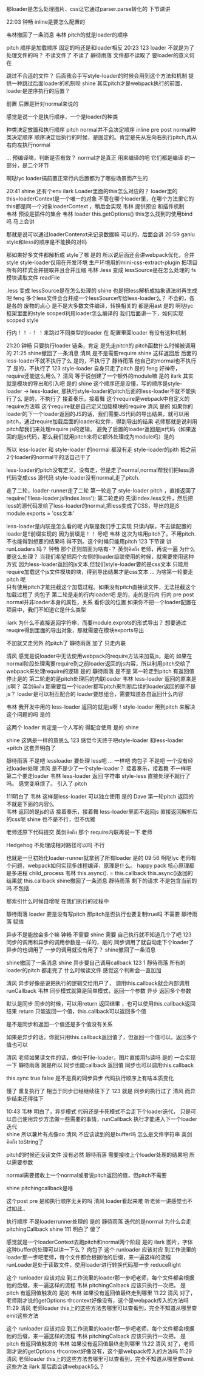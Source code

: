 
那loader是怎么处理图片、css让它通过parser.parse转化的 
下节课讲

22:03
钟畅
inline是要怎么配置的 


韦林撤回了一条消息
韦林
pitch的就是loader的顺序

pitch  顺序是加载顺序 固定的吗还是和loader相反 
20:23
123
loader 不就是为了处理文件的吗？ 不读文件了 
不读了
靜待雨落
文件都不读取了  要loader的意义何在 

跳过不合适的文件？ 
后面我会手写style-loader的时候会用到这个方法和机制
提供一种跳过后面loader的机制呗 
shine
其实pitch才是webpack执行的前置，loader是逆序执行的后置？ 

前置 后置是针对normal来说的

感觉是说一个是执行顺序，一个是loader的种类

种类决定放置和执行顺序
pitch normal并不会决定顺序
inline pre post normal种类决定顺序
顺序决定后执行的时候，是固定的。肯定是先从左向右执行pitch,再从右向左执行normal

...
预编译嘛，判断是否有效？ 
normal才是真正 用来编译的吧 
它们都是编译 的一部分，是二个环节

啊哒lyc
loader搞前置正常行内后置都为了哪些场景而产生的 

20:41
shine
还有个env 
ilark
Loader里面的this怎么对应的？ 
loader里的this=loaderContext是一个唯一的对象
不管在哪个loader里，在哪个方法里它的this都是同一个对象loaderContext ，稍后会实现
韦林
提供预设 和插件机制  
韦林
预设是插件的集合 
韦林
loader this.getOptions() this怎么找到的使用bind吗 马上会讲 

那就是说可以通过loaderContenxt来记录数据嘛 可以的，后面会讲
20:59
ganlu
style和less的顺序是不能换的对吗 


那如果好多文件都解析成 style了嘛 
是的
所以说后面还会讲webpack优化，合并style
style-loader仅用在开发环境
生产环境用的mini-css-extract-plugin  把项目所有的样式合并提取并且合并压缩 
韦林
.less 变成 lessSource是在怎么处理的 
fs模块读取文件 readFile




.less 变成 lessSource是在怎么处理的 
shine
也是把less解析成抽象语法树再生成吧 
feng
多个less文件会合并成一个lessSource传给less-loader么？ 不会的，各是各的
废物的点心
是不是大多数文件编译，转换相关的  都是用ast 是的
啊哒lyc
框架里面的style scoped利用loader怎么编译的 我们后面讲一下，如何实现scoped style



行内！！ -！ ！来跳过不同类型的loader   在 配置里面loader  有没有这种机制 



21:20
钟畅
只要执行loader 链条，肯定 是先走pitch的
pitch函数什么时候被调用的 
21:25
shine撤回了一条消息
清风
是不是需要require 
shine
这样返回后 后面的less-loader不就不执行了么  是的，不执行了
靜待雨落
他自己的mormal也不执行了 是的，不执行了
123
style-loader 自身只走了pitch 是的
feng
好神奇，require还能这么用么？ 
清风
等于说创建了一个额外的module嘛 是的
ilark
其实就是模块的导出和引入吧 是的
shine
 这个顺序还是没懂，写的顺序是style-loader -> less-loader,
 那执行style-loader的pitch后面的less-loader不就不能执行了么 是的，不执行了
接着奏乐，接着舞
这个require是webpack中自定义的require方法嘛 这个require就是自己定义加载模块的require
清风
是的
如果你的loader的下一个loader返回的JS的话，我们需要JS代码的导出结果，就可以用pitch，通过require加载后面的loader和文件，得到导出的结果 
老师那就是说利用pitch帮我们来处理require js的逻辑，
避免了后置的loader返回是js代码（如果返回的是js代码，那么我们就用pitch来将它额外处理成为module吗）是的 

所以 less-loader 和 style-loader 的normal 都没有走 style-loader的pith 把之前2个loader的normal干的活自己干了  

less-loader的pitch没有定义，没有走，但是走了normal,normal帮我们把less源代码变成css 源代码
style-loader没有normal,走了pitch.

走了二轮，loader-runner走了二轮
第一轮走了
style-loader pitch ，直接返回了
require('!!less-loader.js!index.less');
第二轮走的
先读index.less文件，然后把less的源代码发给了less-loader的normal,把less变成了CSS，导出的是jS
 module.exports = 'css文本'




 
less-loader是内联是怎么看的呢 
内联是我们手工实现
只读内联，不去读配置的loader是!!前缀实现的
因为前缀是！！ 号吧 
韦林
这次为啥用pitch了。不用pitch. 不也能得到想要的结果吗 
得不到。这个时候只能用pitch
123
下节课 讲runLoaders 吗？ 
钟畅
那个正则前面为啥有-？ 
英剑คิดถึง
老师，再说一遍 为什么要这么处理？ 
当我们希望把两个左侧的loader级联使用的时候，就需要使用这种方式
因为less-loader返回的js文本,但我们style-loader要的是css文本
只能用 require加载这个js文件模块的块，得到导出结果才是css文本
...
为啥第一轮要走 pitch 呢  
只有使用pitch才能拦截这个加载过程。如果没有pitch直接读文件，无法拦截这个加载过程了
肉包子
第二轮是走的行内loader吧 
是的，走的是行内
行内 pre post normal并非loader本身的属性，关系 看你放的位置
如果你不把一个loader配置在项目中，我们不知道它是什么类型

ilark
为什么不直接返回字符串，而要module.exprots的形式导出？ 
想要通过reuqire得到里面的导出对象，那就需要在模块exports导出



不加就又走另外 的pitch了 
靜待雨落
加了 只走内联 
 
清风
感觉是说loader中无法使用webpack的require方法来加载js，是的
如果在normal阶段处理需要require到之前loader返回的js内容，所以利用pitch交给了webpack来处理require的逻辑 
是的
靜待雨落
是不是  第一轮走到pitch 有返回值 停止是的
  第二轮走的是pitch处理后的内联loader 
韦林
less-loader 返回的原来是js啊？ 
英剑คิดถึง
那需要每一个loader都写pitch来判断后续的loader返回的是不是js？ 
loader是可以相互配合的
loader要想组合，需要知道各自返回什么内容


韦林
我开发中用的 less-loader 返回的就是js啊！style-loader 用到pitch 来解决这个问题的吗 是的


这两个 loader 肯定是一个人写的 得配合使用 是的
shine
  
shine
这俩是一样的意思么 
123
感觉今天终于吧style-loader 和less-loader +pitch 这套弄明白了 




靜待雨落
不是吧  lessloader 要处理 less吧 
...
一样吧 
肉包子
不是吧  一个没有经过loader处理 
清风
是不是少了一个style-loader？ 
接着奏乐，接着舞
不一样吧 第二个要走loader 
韦林
less-loader 返回 字符串 style-less 直接处理不就行了吗。 感觉变麻烦了。 引入了 pitch 




111明白了 
韦林
这样是less-loader 可以独立使用 是的 
Dave
第一轮pitch 返回的不就是下面的内容么  
韦林
返回的是js的话 
接着奏乐，接着舞
less-loader里面不返回js 直接返回解析后的css呢 
shine
也不是不行，但不优雅 



老师还原下代码提交 
英剑คิดถึง
那个  require内联再说一下 老师  

Hedgehog
不处理成相对路径可以吗 
不行




也就是一旦初始化loader-runner就拿到了所有loader 是的
09:56
啊哒lyc
老师有个问题，webpack如何实现多线程编译，原理是什么。 
happy pack 
核心原理都是多进程 child_process
韦林
this.async().  =  this.callback 
this.async()返回的结果就 this.callback
shine撤回了一条消息
靜待雨落
剩下的请求 不是包含当前的吗 不包括


那索引什么时候自增呢 在我们执行的过程中

靜待雨落
loader 要是没有写pitch   那pitch是否执行也要复制true吗 不需要
靜待雨落
赋值 



异步不是能放会多个嘛 
钟畅
不需要 
shine
需要  自己执行就不知道几个了吧 
123
同步的调用和异步的调用参数是一样的，是的
同步调用了就自动走下个loader了
异步的也调用了 一步的调用就没有用了？ 
shine撤回了一条消息

shine撤回了一条消息
shine
异步要自己调用callback 
123
1 
靜待雨落
所有的loader的pitch 都走完了 什么时候读文件  感觉这个判断会一直加加 


清风
异步好像是说把执行的逻辑交给用户了，
调用this.callback就会内部调用runCallback 
韦林
同步模式就算是简单模式，返回一个参数 异步 返回多个参数 

默认是同步
同步的时候，可以用return 返回结果 ，也可以使用this.callback返回结果 
return  只能返回一个值，this.callback可以返回多个值

是不是同步和返回一个值还是多个值没有关系

如果是异步的话，你就只用this.callback返回值了，但返回一个值可以，返回多个值也可以

清风
老师如果读文件的话，类似于file-loader，图片直接用fs读吗 是的 一会实现一下
靜待雨落
就是所以 同步也能callback  返回值 
同步也可以调用this.callback



this.sync true false  是不是真的同步异步 代码执行顺序上有啥本质变化 


懂了 重复执行了 相当于同步已经继续往下了 
123
就是 同步的执行过了 
清风
而异步结束还得往下 


10:43
韦林
明白了，异步模式 代码还是卡死模式不会走下个loader迭代，
只是可以自己使用异步方法做一些需要的事情，runCallback 执行才能进入下一个loader迭代   
shine
所以薯片有点像co 
清风
不应该读到的是buffer吗 怎么是文件字符串 
英剑คิดถึง
toString了 



pitch的时候还没读文件 没有必然
靜待雨落
需要接收上个loader处理的结果吧  所以需要参数 

normal需要接收上一个normal或者说pitch返回的值，但pitch不需要

shine
pitchingcallback是啥 

这个post pre 是和执行顺序无关的吗 
清风
loader看起来难 听老师一讲感觉也不过如此.. 



执行顺序 不是loaderrunner处理的 是的
靜待雨落
迭代的是normal  为什么会走pitchingCallback 
shine
111 明白了 傻了 



感觉就是一个loaderContext去跑pitch和normal两个阶段   是的
ilark
图片，字体这种buffer的处理可以讲一下么？ 
肉包子
这个 runloader 应该对应 到工作流里的loader那一步吧老师，每个文件都会根据他的后缀，来一遍这样的流程 
runLoader是处于读取文件，使用loader进行转换代码那一步
reduceRight



这个 runloader 应该对应 到工作流里的loader那一步吧老师，每个文件都会根据他的后缀，来一遍这样的流程 
韦林
pitchingCalback 应该只执行一次把。  是pitch  有返回值触发的 是的
韦林
如果没有返回值最终走到哪里 
11:22
清风
对了，老师刚才说的getOptions 中context好像没有，这个是webpack传入的方法吗 
11:29
清风
老师loader this上的这些方法去哪里可以查看到，完全不知道从哪里查emit这些方法 




这个 runloader 应该对应 到工作流里的loader那一步吧老师，每个文件都会根据他的后缀，来一遍这样的流程 
韦林
pitchingCalback 应该只执行一次把。  是pitch  有返回值触发的 
韦林
如果没有返回值最终走到哪里 
11:22
清风
对了，老师刚才说的getOptions 中context好像没有，这个是webpack传入的方法吗 
11:29
清风
老师loader this上的这些方法去哪里可以查看到，完全不知道从哪里查emit这些方法 
ilark
那后面会讲webpack5么？ 

